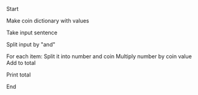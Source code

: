 Start

Make coin dictionary with values

Take input sentence

Split input by "and"

For each item:
    Split it into number and coin
    Multiply number by coin value
    Add to total

Print total

End
